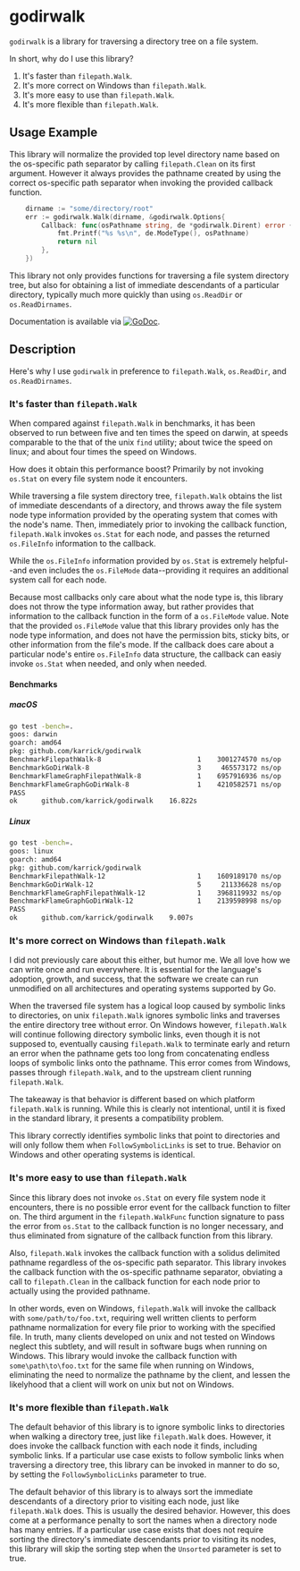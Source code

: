 # godirwalk

`godirwalk` is a library for traversing a directory tree on a file
system.

In short, why do I use this library?

1. It's faster than `filepath.Walk`.
1. It's more correct on Windows than `filepath.Walk`.
1. It's more easy to use than `filepath.Walk`.
1. It's more flexible than `filepath.Walk`.

## Usage Example

This library will normalize the provided top level directory name
based on the os-specific path separator by calling `filepath.Clean` on
its first argument. However it always provides the pathname created by
using the correct os-specific path separator when invoking the
provided callback function.

```Go
    dirname := "some/directory/root"
    err := godirwalk.Walk(dirname, &godirwalk.Options{
        Callback: func(osPathname string, de *godirwalk.Dirent) error {
            fmt.Printf("%s %s\n", de.ModeType(), osPathname)
            return nil
        },
    })
```

This library not only provides functions for traversing a file system
directory tree, but also for obtaining a list of immediate descendants
of a particular directory, typically much more quickly than using
`os.ReadDir` or `os.ReadDirnames`.

Documentation is available via
[![GoDoc](https://godoc.org/github.com/karrick/godirwalk?status.svg)](https://godoc.org/github.com/karrick/godirwalk).

## Description

Here's why I use `godirwalk` in preference to `filepath.Walk`,
`os.ReadDir`, and `os.ReadDirnames`.

### It's faster than `filepath.Walk`

When compared against `filepath.Walk` in benchmarks, it has been
observed to run between five and ten times the speed on darwin, at
speeds comparable to the that of the unix `find` utility; about twice
the speed on linux; and about four times the speed on Windows.

How does it obtain this performance boost? Primarily by not invoking
`os.Stat` on every file system node it encounters.

While traversing a file system directory tree, `filepath.Walk` obtains
the list of immediate descendants of a directory, and throws away the
file system node type information provided by the operating system
that comes with the node's name. Then, immediately prior to invoking
the callback function, `filepath.Walk` invokes `os.Stat` for each
node, and passes the returned `os.FileInfo` information to the
callback.

While the `os.FileInfo` information provided by `os.Stat` is extremely
helpful--and even includes the `os.FileMode` data--providing it
requires an additional system call for each node.

Because most callbacks only care about what the node type is, this
library does not throw the type information away, but rather provides
that information to the callback function in the form of a
`os.FileMode` value. Note that the provided `os.FileMode` value that
this library provides only has the node type information, and does not
have the permission bits, sticky bits, or other information from the
file's mode. If the callback does care about a particular node's
entire `os.FileInfo` data structure, the callback can easiy invoke
`os.Stat` when needed, and only when needed.

#### Benchmarks

##### macOS

```Bash
go test -bench=.
goos: darwin
goarch: amd64
pkg: github.com/karrick/godirwalk
BenchmarkFilepathWalk-8             	       1	3001274570 ns/op
BenchmarkGoDirWalk-8                	       3	 465573172 ns/op
BenchmarkFlameGraphFilepathWalk-8   	       1	6957916936 ns/op
BenchmarkFlameGraphGoDirWalk-8      	       1	4210582571 ns/op
PASS
ok  	github.com/karrick/godirwalk	16.822s
```

##### Linux

```Bash
go test -bench=.
goos: linux
goarch: amd64
pkg: github.com/karrick/godirwalk
BenchmarkFilepathWalk-12              	       1	1609189170 ns/op
BenchmarkGoDirWalk-12                 	       5	 211336628 ns/op
BenchmarkFlameGraphFilepathWalk-12    	       1	3968119932 ns/op
BenchmarkFlameGraphGoDirWalk-12       	       1	2139598998 ns/op
PASS
ok  	github.com/karrick/godirwalk	9.007s
```

### It's more correct on Windows than `filepath.Walk`

I did not previously care about this either, but humor me. We all love
how we can write once and run everywhere. It is essential for the
language's adoption, growth, and success, that the software we create
can run unmodified on all architectures and operating systems
supported by Go.

When the traversed file system has a logical loop caused by symbolic
links to directories, on unix `filepath.Walk` ignores symbolic links
and traverses the entire directory tree without error. On Windows
however, `filepath.Walk` will continue following directory symbolic
links, even though it is not supposed to, eventually causing
`filepath.Walk` to terminate early and return an error when the
pathname gets too long from concatenating endless loops of symbolic
links onto the pathname. This error comes from Windows, passes through
`filepath.Walk`, and to the upstream client running `filepath.Walk`.

The takeaway is that behavior is different based on which platform
`filepath.Walk` is running. While this is clearly not intentional,
until it is fixed in the standard library, it presents a compatibility
problem.

This library correctly identifies symbolic links that point to
directories and will only follow them when `FollowSymbolicLinks` is
set to true. Behavior on Windows and other operating systems is
identical.

### It's more easy to use than `filepath.Walk`

Since this library does not invoke `os.Stat` on every file system node
it encounters, there is no possible error event for the callback
function to filter on. The third argument in the `filepath.WalkFunc`
function signature to pass the error from `os.Stat` to the callback
function is no longer necessary, and thus eliminated from signature of
the callback function from this library.

Also, `filepath.Walk` invokes the callback function with a solidus
delimited pathname regardless of the os-specific path separator. This
library invokes the callback function with the os-specific pathname
separator, obviating a call to `filepath.Clean` in the callback
function for each node prior to actually using the provided pathname.

In other words, even on Windows, `filepath.Walk` will invoke the
callback with `some/path/to/foo.txt`, requiring well written clients
to perform pathname normalization for every file prior to working with
the specified file. In truth, many clients developed on unix and not
tested on Windows neglect this subtlety, and will result in software
bugs when running on Windows. This library would invoke the callback
function with `some\path\to\foo.txt` for the same file when running on
Windows, eliminating the need to normalize the pathname by the client,
and lessen the likelyhood that a client will work on unix but not on
Windows.

### It's more flexible than `filepath.Walk`

The default behavior of this library is to ignore symbolic links to
directories when walking a directory tree, just like `filepath.Walk`
does. However, it does invoke the callback function with each node it
finds, including symbolic links. If a particular use case exists to
follow symbolic links when traversing a directory tree, this library
can be invoked in manner to do so, by setting the
`FollowSymbolicLinks` parameter to true.

The default behavior of this library is to always sort the immediate
descendants of a directory prior to visiting each node, just like
`filepath.Walk` does. This is usually the desired behavior. However,
this does come at a performance penalty to sort the names when a
directory node has many entries. If a particular use case exists that
does not require sorting the directory's immediate descendants prior
to visiting its nodes, this library will skip the sorting step when
the `Unsorted` parameter is set to true.
